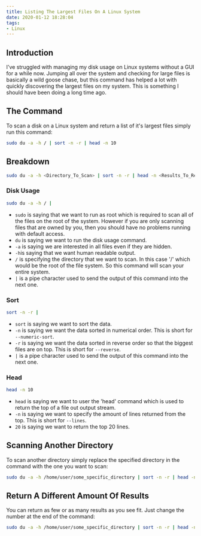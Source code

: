 ```yaml
---
title: Listing The Largest Files On A Linux System
date: 2020-01-12 18:28:04
tags: 
- Linux
---
```

## Introduction
I've struggled with managing my disk usage on Linux systems without a GUI for a while now. Jumping all over the system and checking for large files is basically a wild goose chase, but this command has helped a lot with quickly discovering the largest files on my system. This is something I should have been doing a long time ago.

## The Command
To scan a disk on a Linux system and return a list of it's largest files simply run this command:
```bash
sudo du -a -h / | sort -n -r | head -n 10
```

## Breakdown
```bash
sudo du -a -h <Directory_To_Scan> | sort -n -r | head -n <Results_To_Return>
```
### Disk Usage
```bash
sudo du -a -h / |
```
* `sudo` is saying that we want to run as root which is required to scan all of the files on the root of the system. However if you are only scanning files that are owned by you, then you should have no problems running with default access.
* `du` is saying we want to run the disk usage command.
* `-a` is saying we are interested in all files even if they are hidden.
* `-h`is saying that we want human readable output.
* `/` is specifying the directory that we want to scan. In this case '/' which would be the root of the file system. So this command will scan your entire system.
* `|` is a pipe character used to send the output of this command into the next one.

### Sort
```bash
sort -n -r |
```
* `sort` is saying we want to sort the data.
* `-n` is saying we want the data sorted in numerical order. This is short for `--numeric-sort`.
* `-r` is saying we want the data sorted in reverse order so that the biggest files are on top. This is short for `--reverse`.
* `|` is a pipe character used to send the output of this command into the next one.

### Head
```bash
head -n 10
```
* `head` is saying we want to user the 'head' command which is used to return the top of a file out output stream.
* `-n` is saying we want to specify the amount of lines returned from the top. This is short for `--lines`.
* `20` is saying we want to return the top 20 lines.

## Scanning Another Directory
To scan another directory simply replace the specified directory in the command with the one you want to scan:
```bash
sudo du -a -h /home/user/some_specific_directory | sort -n -r | head -n 10
```

## Return A Different Amount Of Results
You can return as few or as many results as you see fit. Just change the number at the end of the command:
```bash
sudo du -a -h /home/user/some_specific_directory | sort -n -r | head -n 25
```